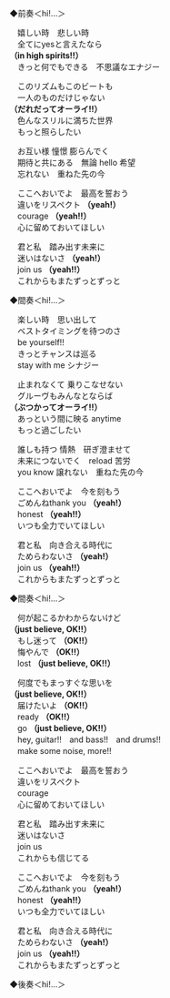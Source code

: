 ◆前奏＜hi!…＞

　嬉しい時　悲しい時  
　全てにyesと言えたなら  
**（in high spirits!!）**  
　きっと何でもできる　不思議なエナジー

　このリズムもこのビートも  
　一人のものだけじゃない  
**（だれだってオーライ!!）**  
　色んなスリルに満ちた世界  
　もっと照らしたい

　お互い様 憧憬  膨らんでく  
　期待と共にある　無論 hello 希望  
　忘れない　重ねた先の今

　ここへおいでよ　最高を誓おう  
　違いをリスペクト **（yeah!）**  
　courage **（yeah!!）**  
　心に留めておいてほしい

　君と私　踏み出す未来に  
　迷いはないさ **（yeah!）**  
　join us **（yeah!!）**  
　これからもまたずっとずっと

◆間奏＜hi!…＞

　楽しい時　思い出して  
　ベストタイミングを待つのさ  
　be yourself!!  
　きっとチャンスは巡る  
　stay with me シナジー

　止まれなくて 乗りこなせない  
　グルーヴもみんなとならば  
**（ぶつかってオーライ!!）**  
　あっという間に映る anytime  
　もっと過ごしたい

　誰しも持つ 情熱　研ぎ澄ませて  
　未来につないでく　reload 苦労  
　you know 譲れない　重ねた先の今  

　ここへおいでよ　今を刻もう  
　ごめんねthank you **（yeah!）**  
　honest **（yeah!!）**  
　いつも全力でいてほしい

　君と私　向き合える時代に  
　ためらわないさ **（yeah!）**  
　join us **（yeah!!）**  
　これからもまたずっとずっと

◆間奏＜hi!…＞

　何が起こるかわからないけど  
**（just believe, OK!!）**  
　もし迷って **（OK!!）**  
　悔やんで **（OK!!）**  
　lost **（just believe, OK!!）**

　何度でもまっすぐな思いを  
**（just believe, OK!!）**  
　届けたいよ **（OK!!）**  
　ready **（OK!!）**  
　go **（just believe, OK!!）**  
　hey, guitar!!　and bass!!　and drums!!  
　make some noise, more!!

　ここへおいでよ　最高を誓おう  
　違いをリスペクト  
　courage  
　心に留めておいてほしい

　君と私　踏み出す未来に  
　迷いはないさ  
　join us  
　これからも信じてる

　ここへおいでよ　今を刻もう  
　ごめんねthank you **（yeah!）**  
　honest **（yeah!!）**  
　いつも全力でいてほしい

　君と私　向き合える時代に  
　ためらわないさ **（yeah!）**  
　join us **（yeah!!）**  
　これからもまたずっとずっと

◆後奏＜hi!…＞
